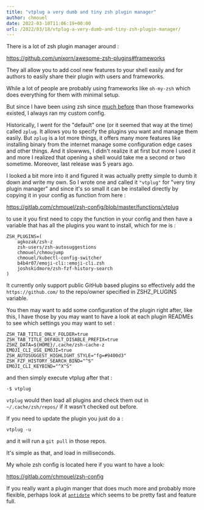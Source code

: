 ```yaml
---
title: "vtplug a very dumb and tiny zsh plugin manager"
author: chmouel
date: 2022-03-18T11:06:19+00:00
url: /2022/03/18/vtplug-a-very-dumb-and-tiny-zsh-plugin-manager/
---
```

There is a lot of zsh plugin manager around :

<https://github.com/unixorn/awesome-zsh-plugins#frameworks>

They all allow you to add cool new features to your shell easily and for authors to
easily share their plugin with users and frameworks.

While a lot of people are probably using frameworks like `oh-my-zsh` which does
everything for them with minimal setup.

But since I have been using zsh since [much before][1] than those frameworks
existed, I always ran my custom config.

Historically, I went for the "default" one (or it seemed that way at the time) called `zplug`. It allows you to specify the plugins you want and manage them easily. But `zplug` is a lot more things, it offers many more features
like installing binary from the internet manage some configuration edge cases
and other things. And it slowwws, I didn't realize it at first but more I used
it and more I realized that opening a shell would take me a second or two
sometime. Moreover, last release was 5 years ago.

I looked a bit more into it and figured it was actually pretty simple to dumb
it down and write my own. So I wrote one and called it `"vtplug"` for "very tiny
plugin manager" and since it's so small it can be installed directly by copying
it in your config as function from here :

<https://gitlab.com/chmouel/zsh-config/blob/master/functions/vtplug>

to use it you first need to copy the function in your config and then have a
variable that has all the plugins you want to install, which for me is :

```shell
ZSH_PLUGINS=(
    agkozak/zsh-z
    zsh-users/zsh-autosuggestions
    chmouel/chmoujump
    chmouel/kubectl-config-switcher
    b4b4r07/emoji-cli::emoji-cli.zsh
    joshskidmore/zsh-fzf-history-search
)
```

It currently only support public GitHub based plugins so effectively add the
`https://github.com/` to the repo/owner specified in ZSHZ_PLUGINS variable.

You then may want to add some configuration of the plugin right after, like this,
I have those by you may want to have a look at each plugin READMEs to see which
settings you may want to set :

```shell
ZSH_TAB_TITLE_ONLY_FOLDER=true
ZSH_TAB_TITLE_DEFAULT_DISABLE_PREFIX=true
ZSHZ_DATA=${HOME}/.cache/zsh-cache-z
EMOJI_CLI_USE_EMOJI=true
ZSH_AUTOSUGGEST_HIGHLIGHT_STYLE="fg=#9400d3"
ZSH_FZF_HISTORY_SEARCH_BIND="^S"
EMOJI_CLI_KEYBIND="^X^S"
```

and then simply execute vtplug after that :

```shell
-$ vtplug
```

`vtplug` would then load all plugins and check them out in `~/.cache/zsh/repos/`
if it wasn't checked out before.

If you need to update the plugin you just do a :

```shell
vtplug -u
```

and it will run a `git pull` in those repos.

It's simple as that, and load in milliseconds.

My whole zsh config is located here if you want to have a look:

<https://gitlab.com/chmouel/zsh-config>

If you really want a plugin manger that does much more and probably more
flexible, perhaps look at [`antidote`][2] which seems to be pretty fast and
feature full.

 [1]: https://zsh.sourceforge.io/Etc/changelog-4.0.html
 [2]: https://getantidote.github.io/
